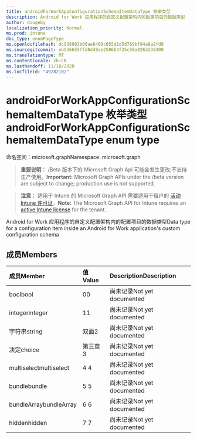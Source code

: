 ```yaml
---
title: androidForWorkAppConfigurationSchemaItemDataType 枚举类型
description: Android for Work 应用程序的自定义配置架构内的配置项目的数据类型
author: dougeby
localization_priority: Normal
ms.prod: intune
doc_type: enumPageType
ms.openlocfilehash: dc938983b06ae8400c055d1d5d769bf94a8a2fd8
ms.sourcegitcommit: eb536655ffd8d49ae258664f35c50a8263238400
ms.translationtype: MT
ms.contentlocale: zh-CN
ms.lasthandoff: 11/18/2020
ms.locfileid: "49282102"
---
```

# <a name="androidforworkappconfigurationschemaitemdatatype-enum-type"></a><span data-ttu-id="17bee-103">androidForWorkAppConfigurationSchemaItemDataType 枚举类型</span><span class="sxs-lookup"><span data-stu-id="17bee-103">androidForWorkAppConfigurationSchemaItemDataType enum type</span></span>

<span data-ttu-id="17bee-104">命名空间：microsoft.graph</span><span class="sxs-lookup"><span data-stu-id="17bee-104">Namespace: microsoft.graph</span></span>

> <span data-ttu-id="17bee-105">**重要说明：** /Beta 版本下的 Microsoft Graph Api 可能会发生更改;不支持生产使用。</span><span class="sxs-lookup"><span data-stu-id="17bee-105">**Important:** Microsoft Graph APIs under the /beta version are subject to change; production use is not supported.</span></span>

> <span data-ttu-id="17bee-106">**注意：** 适用于 Intune 的 Microsoft Graph API 需要适用于租户的 [活动 Intune 许可证](https://go.microsoft.com/fwlink/?linkid=839381)。</span><span class="sxs-lookup"><span data-stu-id="17bee-106">**Note:** The Microsoft Graph API for Intune requires an [active Intune license](https://go.microsoft.com/fwlink/?linkid=839381) for the tenant.</span></span>

<span data-ttu-id="17bee-107">Android for Work 应用程序的自定义配置架构内的配置项目的数据类型</span><span class="sxs-lookup"><span data-stu-id="17bee-107">Data type for a configuration item inside an Android for Work application's custom configuration schema</span></span>

## <a name="members"></a><span data-ttu-id="17bee-108">成员</span><span class="sxs-lookup"><span data-stu-id="17bee-108">Members</span></span>
|<span data-ttu-id="17bee-109">成员</span><span class="sxs-lookup"><span data-stu-id="17bee-109">Member</span></span>|<span data-ttu-id="17bee-110">值</span><span class="sxs-lookup"><span data-stu-id="17bee-110">Value</span></span>|<span data-ttu-id="17bee-111">Description</span><span class="sxs-lookup"><span data-stu-id="17bee-111">Description</span></span>|
|:---|:---|:---|
|<span data-ttu-id="17bee-112">bool</span><span class="sxs-lookup"><span data-stu-id="17bee-112">bool</span></span>|<span data-ttu-id="17bee-113">0</span><span class="sxs-lookup"><span data-stu-id="17bee-113">0</span></span>|<span data-ttu-id="17bee-114">尚未记录</span><span class="sxs-lookup"><span data-stu-id="17bee-114">Not yet documented</span></span>|
|<span data-ttu-id="17bee-115">integer</span><span class="sxs-lookup"><span data-stu-id="17bee-115">integer</span></span>|<span data-ttu-id="17bee-116">1</span><span class="sxs-lookup"><span data-stu-id="17bee-116">1</span></span>|<span data-ttu-id="17bee-117">尚未记录</span><span class="sxs-lookup"><span data-stu-id="17bee-117">Not yet documented</span></span>|
|<span data-ttu-id="17bee-118">字符串</span><span class="sxs-lookup"><span data-stu-id="17bee-118">string</span></span>|<span data-ttu-id="17bee-119">双面</span><span class="sxs-lookup"><span data-stu-id="17bee-119">2</span></span>|<span data-ttu-id="17bee-120">尚未记录</span><span class="sxs-lookup"><span data-stu-id="17bee-120">Not yet documented</span></span>|
|<span data-ttu-id="17bee-121">决定</span><span class="sxs-lookup"><span data-stu-id="17bee-121">choice</span></span>|<span data-ttu-id="17bee-122">第三章</span><span class="sxs-lookup"><span data-stu-id="17bee-122">3</span></span>|<span data-ttu-id="17bee-123">尚未记录</span><span class="sxs-lookup"><span data-stu-id="17bee-123">Not yet documented</span></span>|
|<span data-ttu-id="17bee-124">multiselect</span><span class="sxs-lookup"><span data-stu-id="17bee-124">multiselect</span></span>|<span data-ttu-id="17bee-125">4 </span><span class="sxs-lookup"><span data-stu-id="17bee-125">4</span></span>|<span data-ttu-id="17bee-126">尚未记录</span><span class="sxs-lookup"><span data-stu-id="17bee-126">Not yet documented</span></span>|
|<span data-ttu-id="17bee-127">bundle</span><span class="sxs-lookup"><span data-stu-id="17bee-127">bundle</span></span>|<span data-ttu-id="17bee-128">5 </span><span class="sxs-lookup"><span data-stu-id="17bee-128">5</span></span>|<span data-ttu-id="17bee-129">尚未记录</span><span class="sxs-lookup"><span data-stu-id="17bee-129">Not yet documented</span></span>|
|<span data-ttu-id="17bee-130">bundleArray</span><span class="sxs-lookup"><span data-stu-id="17bee-130">bundleArray</span></span>|<span data-ttu-id="17bee-131">6 </span><span class="sxs-lookup"><span data-stu-id="17bee-131">6</span></span>|<span data-ttu-id="17bee-132">尚未记录</span><span class="sxs-lookup"><span data-stu-id="17bee-132">Not yet documented</span></span>|
|<span data-ttu-id="17bee-133">hidden</span><span class="sxs-lookup"><span data-stu-id="17bee-133">hidden</span></span>|<span data-ttu-id="17bee-134">7 </span><span class="sxs-lookup"><span data-stu-id="17bee-134">7</span></span>|<span data-ttu-id="17bee-135">尚未记录</span><span class="sxs-lookup"><span data-stu-id="17bee-135">Not yet documented</span></span>|




